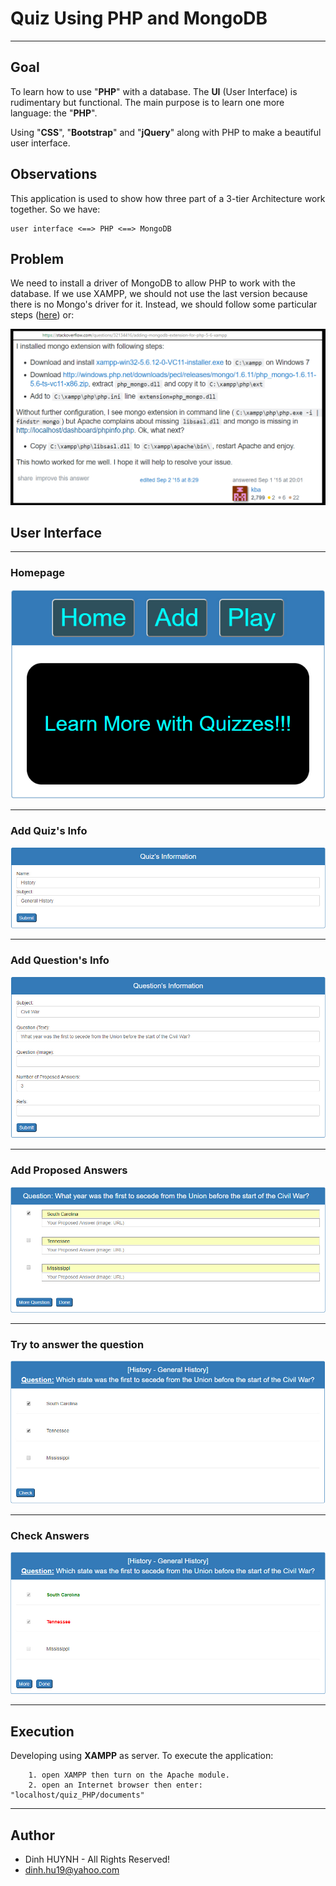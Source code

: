 # Quiz Using PHP and MongoDB

----

## Goal
To learn how to use "**PHP**" with a database. The **UI** (User Interface) is rudimentary but functional. The main purpose is to learn one more language: the "**PHP**".

Using "**CSS**", "**Bootstrap**" and "**jQuery**" along with PHP to make a beautiful user interface. 

## Observations
This application is used to show how three part of a 3-tier Architecture work together. So we have:

	user interface <==> PHP <==> MongoDB


## Problem
We need to install a driver of MongoDB to allow PHP to work with the database. If we use XAMPP, we should not use the last version because there is no Mongo's driver for it. Instead, we should follow  some particular steps ([here](https://stackoverflow.com/questions/32134416/adding-mongodb-extension-for-php-5-6-xampp)) or:

![alt text](documents/assets/img/php_mongo_dll_config.jpg)

## User Interface

---


### Homepage

![alt text](documents/assets/img/home.jpg)

---

### Add Quiz's Info

![alt text](documents/assets/img/add_1.jpg)

---

### Add Question's Info

![alt text](documents/assets/img/add_2.jpg)

---

### Add Proposed Answers

![alt text](documents/assets/img/add_3.jpg)

---

### Try to answer the question

![alt text](documents/assets/img/play_1.jpg)

---

### Check Answers

![alt text](documents/assets/img/play_2.jpg)

---
 

## Execution
Developing using **XAMPP** as server. To execute the application:
```
	1. open XAMPP then turn on the Apache module.
	2. open an Internet browser then enter: "localhost/quiz_PHP/documents"
```

---------------

## Author
* Dinh HUYNH - All Rights Reserved!
* dinh.hu19@yahoo.com



 

